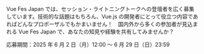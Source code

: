 Vue Fes Japan では、セッション・ライトニングトークへの登壇者を広く募集しています。技術的な話題はもちろん、Vue.js の開発者にとって役立つ内容であればどんなプロポーザルでもかまいません！　国内外から多くの参加者が見込まれる Vue Fes Japan で、あなたの知見や経験を共有してみませんか？

応募期間：2025 年 6 月 2 日（月）12:00 ～ 6 月 29 日（日）23:59